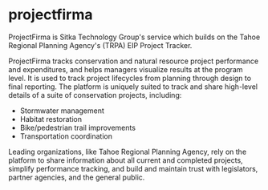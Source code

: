 # projectfirma
ProjectFirma is Sitka Technology Group's service which builds on the Tahoe Regional Planning Agency's (TRPA) EIP Project Tracker.

ProjectFirma tracks conservation and natural resource project performance and expenditures, and helps managers visualize results at the program level. It is used to track project lifecycles from planning through design to final reporting. The platform is uniquely suited to track and share high-level details of a suite of conservation projects, including:

- Stormwater management
- Habitat restoration
- Bike/pedestrian trail improvements
- Transportation coordination 

Leading organizations, like Tahoe Regional Planning Agency, rely on the platform to share information about all current and completed projects, simplify performance tracking, and build and maintain trust with legislators, partner agencies, and the general public.
